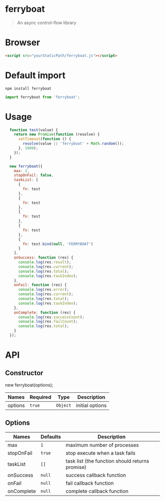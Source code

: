 # ferryboat
> An async control-flow library

# Browser
 ```html
 <script src="yourStaticPath/ferryboat.js"></script>
```

# Default import
```
npm install ferryboat
```

```js
import ferryboat from 'ferryboat';
```

# Usage
```js
  function test(value) {
    return new Promise(function (resolve) {
      setTimeout(function () {
        resolve(value || 'ferryboat' + Math.random());
      }, 1000);
    });
  }

  new ferryboat({
    max: 2,
    stopOnFail: false,
    taskList: [
      {
        fn: test
      },
      {
        fn: test
      },
      {
        fn: test
      },
      {
        fn: test
      },
      {
        fn: test.bind(null, 'FERRYBOAT')
      }
    ],
    onSuccess: function (res) {
      console.log(res.result);
      console.log(res.current);
      console.log(res.total);
      console.log(res.taskIndex);
    },
    onFail: function (res) {
      console.log(res.error);
      console.log(res.current);
      console.log(res.total);
      console.log(res.taskIndex);
    },
    onComplete: function (res) {
      console.log(res.successCount);
      console.log(res.failCount);
      console.log(res.total);
    }
  });
```

# API
## Constructor
new ferryboat(options);

| Names | Required | Type | Description
| --- | --- | --- | ---
| options | `true` | `Object` | initial options

## Options
| Names | Defaults | Description
| --- | --- | ---
| max | `1` | maximum number of processes
| stopOnFail | `true` | stop execute when a task fails
| taskList | `[]` | task list (the function should returns promise)
| onSuccess | `null` | success callback function
| onFail | `null` | fail callback function
| onComplete | `null` | complete callback function

